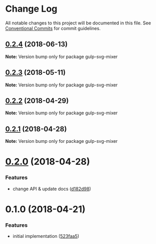 # Change Log

All notable changes to this project will be documented in this file.
See [Conventional Commits](https://conventionalcommits.org) for commit guidelines.

<a name="0.2.4"></a>
## [0.2.4](https://github.com/kisenka/svg-mixer/packages/gulp-svg-mixer/compare/gulp-svg-mixer@0.2.3...gulp-svg-mixer@0.2.4) (2018-06-13)




**Note:** Version bump only for package gulp-svg-mixer

<a name="0.2.3"></a>
## [0.2.3](https://github.com/kisenka/svg-mixer/packages/gulp-svg-mixer/compare/gulp-svg-mixer@0.2.2...gulp-svg-mixer@0.2.3) (2018-05-11)




**Note:** Version bump only for package gulp-svg-mixer

<a name="0.2.2"></a>
## [0.2.2](https://github.com/kisenka/svg-mixer/packages/gulp-svg-mixer/compare/gulp-svg-mixer@0.2.1...gulp-svg-mixer@0.2.2) (2018-04-29)




**Note:** Version bump only for package gulp-svg-mixer

<a name="0.2.1"></a>
## [0.2.1](https://github.com/kisenka/svg-mixer/packages/gulp-svg-mixer/compare/gulp-svg-mixer@0.2.0...gulp-svg-mixer@0.2.1) (2018-04-28)




**Note:** Version bump only for package gulp-svg-mixer

<a name="0.2.0"></a>
# [0.2.0](https://github.com/kisenka/svg-mixer/packages/gulp-svg-mixer/compare/gulp-svg-mixer@0.1.0...gulp-svg-mixer@0.2.0) (2018-04-28)


### Features

* change API & update docs ([d182d98](https://github.com/kisenka/svg-mixer/packages/gulp-svg-mixer/commit/d182d98))




<a name="0.1.0"></a>
# 0.1.0 (2018-04-21)


### Features

* initial implementation ([523faa5](https://github.com/kisenka/svg-mixer/packages/gulp-svg-mixer/commit/523faa5))

